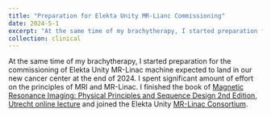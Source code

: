 ```yaml
---
title: "Preparation for Elekta Unity MR-Lianc Commissioning"
date: 2024-5-1
excerpt: "At the same time of my brachytherapy, I started preparation for the commissioning of Elekta Unity MR-Linac machine expected to land in our new cancer center at the end of 2024. I spent significant amount of effort on the principles of MRI and MR-Linac. I finished the book of [Magnetic Resonance Imaging: Physical Principles and Sequence Design 2nd Edition](https://www.amazon.com/Magnetic-Resonance-Imaging-Physical-Principles-ebook/dp/B00K499M2Y), [Utrecht online lecture](https://mrinradiotherapy.com/information-2024/) and joined the Elekta Unity [MR-Linac Consortium](https://mrlconsortium.org/)."
collection: clinical
--- 
```


At the same time of my brachytherapy, I started preparation for the commissioning of Elekta Unity MR-Linac machine expected to land in our new cancer center at the end of 2024. I spent significant amount of effort on the principles of MRI and MR-Linac. I finished the book of [Magnetic Resonance Imaging: Physical Principles and Sequence Design 2nd Edition](https://www.amazon.com/Magnetic-Resonance-Imaging-Physical-Principles-ebook/dp/B00K499M2Y), [Utrecht online lecture](https://mrinradiotherapy.com/information-2024/) and joined the Elekta Unity [MR-Linac Consortium](https://mrlconsortium.org/).